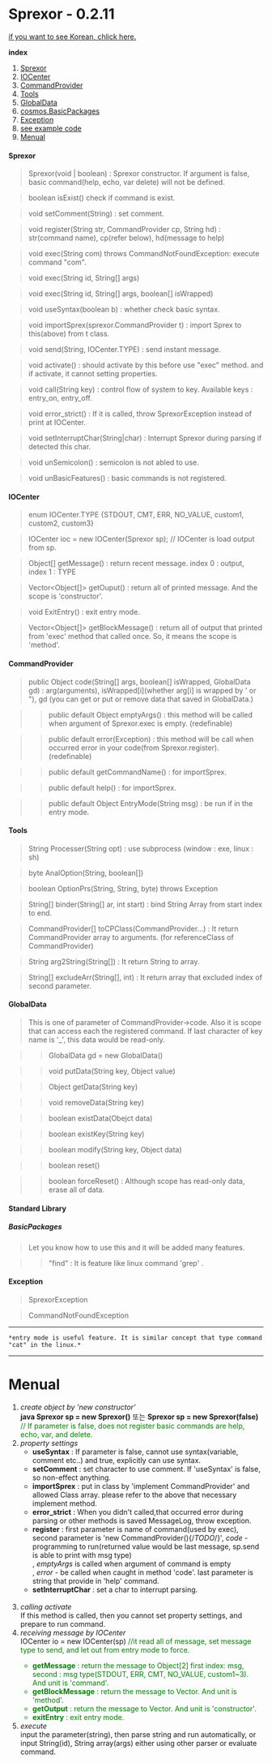 Sprexor - 0.2.11
=================

[if you want to see Korean, chlick here.](./KOREAN.md "한국어로 보기")

**index**
1. [Sprexor](#sprexor)
2. [IOCenter](#iocenter)
3. [CommandProvider](#commandprovider)
4. [Tools](#tools)
5. [GlobalData](#globaldata)
6. [cosmos.BasicPackages](#standard-library)
7. [Exception](#exception)
8. [see example code](./test.java)
9. [Menual](#menual)


#### Sprexor

>Sprexor(void | boolean) : Sprexor constructor. If argument is false, basic command(help, echo, var delete) will not be defined.

>boolean isExist() check if command is exist.

>void setComment(String) : set comment.

>void register(String str, CommandProvider cp, String hd) : str(command name), cp(refer below), hd(message to help)

>void exec(String com) throws CommandNotFoundException: execute command "com".

>void exec(String id, String[] args)

>void exec(String id, String[] args, boolean[] isWrapped)

>void useSyntax(boolean b) : whether check basic syntax.

>void importSprex(sprexor.CommandProvider t) : import Sprex to this(above) from t class.

>void send(String, IOCenter.TYPE) : send instant message.

>void activate() : should activate by this before use "exec" method. and if activate, it cannot setting properties.

>void call(String key) : control flow of system to key. Available keys : entry_on, entry_off.

>void error_strict() : If it is called, throw SprexorException instead of print at IOCenter.

>void setInterruptChar(String|char) : Interrupt Sprexor during parsing if detected this char.

>void unSemicolon() : semicolon is not abled to use.

>void unBasicFeatures() : basic commands is not registered.

	
  
#### IOCenter

>enum IOCenter.TYPE {STDOUT, CMT, ERR, NO_VALUE, custom1, custom2, custom3}

>IOCenter ioc = new IOCenter(Sprexor sp); // IOCenter is load output from sp.

>Object[] getMessage() : return recent message. index 0 : output, index 1 : TYPE

>Vector<Object[]> getOuput() : return all of printed message. And the scope is 'constructor'.

>void ExitEntry() : exit entry mode.

>Vector<Object[]> getBlockMessage() : return all of output that printed from 'exec' method that called once. So, it means the scope is 'method'.

    
  
#### CommandProvider

>public Object code(String[] args, boolean[] isWrapped, GlobalData gd) : arg(arguments), isWrapped[i](whether arg[i] is wrapped by ' or "), gd (you can get or put or remove data that saved in GlobalData.)

>>public default Object emptyArgs() : this method will be called when argument of Sprexor.exec is empty. (redefinable)

>>public default error(Exception) : this method will be call when occurred error in your code(from Sprexor.register). (redefinable)

>>public default getCommandName() : for importSprex.

>>public default help() : for importSprex.

>>public default Object EntryMode(String msg) : be run if in the entry mode.
    
  
#### Tools

>String Processer(String opt) : use subprocess (window : exe, linux : sh)

>byte AnalOption(String, boolean[])

>boolean OptionPrs(String, String, byte) throws Exception

>String[] binder(String[] ar, int start) : bind String Array from start index to end.

>CommandProvider[] toCPClass(CommandProvider...) : It return CommandProvider array to arguments. (for referenceClass of CommandProvider)

>String arg2String(String[]) : It return String to array.

>String[] excludeArr(String[], int) : It return array that excluded index of second parameter.

	
  
#### GlobalData 

>This is one of parameter of CommandProvider->code. Also it is scope that can access each the registered command. If last character of key name is '_', this data would be read-only.

>>GlobalData gd = new GlobalData()

>>void putData(String key, Object value)

>>Object getData(String key)

>>void removeData(String key)

>>boolean existData(Obejct data)

>>boolean existKey(String key)

>>boolean modify(String key, Object data)

>>boolean reset()

>>boolean forceReset() : Although scope has read-only data, erase all of data.
	
  
#### Standard Library

##### BasicPackages

>Let you know how to use this and it will be added many features.

>>"find" : It is feature like linux command 'grep' .
	
  
#### Exception

>SprexorException

>CommandNotFoundException
	
	
---
	*entry mode is useful feature. It is similar concept that type command "cat" in the linux.*
---
# Menual
1. *create object by 'new constructor'*<br>
**java Sprexor sp = new Sprexor()** 또는 **Sprexor sp = new Sprexor(false)** <span style="color:green">// If parameter is false, does not register basic commands are help, echo, var, and delete.</span><br>   
2. *property settings*<br>
    - **useSyntax** : If parameter is false, cannot use syntax(variable, comment etc..) and true, explicitly can use syntax.
    - **setComment** : set character to use comment. If 'useSyntax' is false, so non-effect anything. 
    - **importSprex** : put in class by 'implement CommandProvider' and allowed Class array. please refer to the above that necessary implement method.
    - **error_strict** : When you didn't called,that occurred error during parsing or other methods is saved MessageLog, throw exception.
    - **register** : first parameter is name of command(used by exec), second parameter is 'new CommandProvider(){/*TODO*/}', *code* - programming to run(returned value would be last message, sp.send is able to print with msg type)<br>, *emptyArgs* is called when argument of command is empty<br>, *error* - be called when caught in method 'code'. last parameter is string that provide in 'help'
     command.
    - **setInterruptChar** : set a char to interrupt parsing.
    <br>   
3. *calling activate*<br>
If this method is called, then you cannot set property settings, and prepare to run command.<br>   
4. *receiving message by IOCenter*<br>
IOCenter io = new IOCenter(sp) <span style="color:green">//it read all of message, set message type to send, and let out from entry mode to force.
    - **getMessage** : return the message to Object[2] first index: msg, second : msg type(STDOUT, ERR, CMT, NO_VALUE, custom1~3). And unit is 'command'.
    - **getBlockMessage** : return the message to Vector. And unit is 'method'.
    - **getOutput** : return the message to Vector. And unit is 'constructor'.
    - **exitEntry** : exit entry mode.<br>   
5. *execute*<br>
input the parameter(string), then parse string and run automatically, or input String(id), String array(args) either using other parser or evaluate command.
